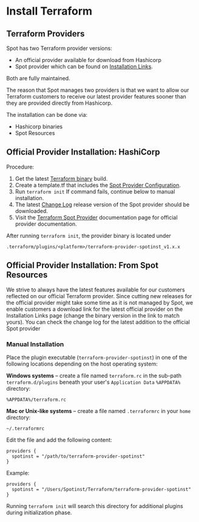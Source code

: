 # Install Terraform

## Terraform Providers

Spot has two Terraform provider versions:

- An official provider available for download from Hashicorp
- Spot provider which can be found on [Installation Links](tools-and-provisioning/terraform/getting-started/installation-links).

Both are fully maintained.

The reason that Spot manages two providers is that we want to allow our Terraform customers to receive our latest provider features sooner than they are provided directly from Hashicorp.

The installation can be done via:

- Hashicorp binaries
- Spot Resources

## Official Provider Installation: HashiCorp

Procedure:

1. Get the latest [Terraform binary](https://www.terraform.io/downloads.html) build.
2. Create a template.tf that includes the [Spot Provider Configuration](tools-and-provisioning/terraform/getting-started/configuration).
3. Run `terraform init`
   If command fails, continue below to manual installation.
4. The latest [Change Log](https://github.com/terraform-providers/terraform-provider-spotinst/blob/master/CHANGELOG) release version of the Spot provider should be downloaded.
5. Visit the [Terraform Spot Provider](tools-and-provisioning/terraform/getting-started/install-terraform) documentation page for official provider documentation.

After running `terraform init`, the provider binary is located under

`.terraform/plugins/<platform>/terraform-provider-spotinst_v1.x.x`

## Official Provider Installation: From Spot Resources

We strive to always have the latest features available for our customers reflected on our official Terraform provider. Since cutting new releases for the official provider might take some time as it is not managed by Spot, we enable customers a download link for the latest official provider on the Installation Links page (change the binary version in the link to match yours). You can check the change log for the latest addition to the official Spot provider

### Manual Installation

Place the plugin executable (`terraform-provider-spotinst`) in one of the following locations depending on the host operating system:

**Windows systems** – create a file named `terraform.rc` in the sub-path `terraform.d/plugins` beneath your user's `Application Data` `%APPDATA%` directory:

`%APPDATA%/terraform.rc`

**Mac or Unix-like systems** – create a file named `.terraformrc` in your `home` directory:

`~/.terraformrc`

Edit the file and add the following content:

```
providers {
  spotinst = "/path/to/terraform-provider-spotinst"
}
```

Example:

```
providers {
  spotinst = "/Users/Spotinst/Terraform/terraform-provider-spotinst"
}
```

Running `terraform init` will search this directory for additional plugins during initialization phase.
